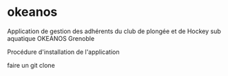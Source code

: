 # okeanos
Application de gestion des adhérents du club de plongée et de Hockey sub aquatique OKEANOS Grenoble

Procédure d'installation de l'application

faire un git clone 
